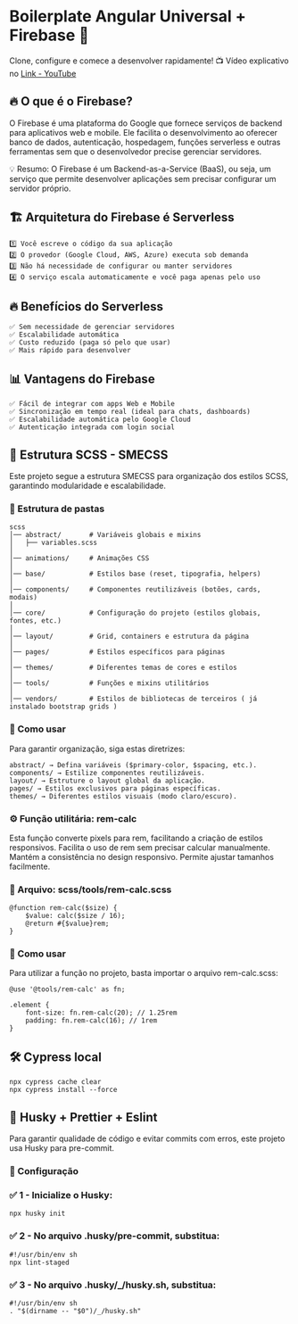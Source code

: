 # Boilerplate Angular Universal + Firebase 🚀

Clone, configure e comece a desenvolver rapidamente!
📺 Vídeo explicativo no [Link - YouTube](https://www.youtube.com/playlist?list=PLMy95_4XE08P3_C1Y5_23HS6RoQz8sDUD)

## 🔥 O que é o Firebase?

O Firebase é uma plataforma do Google que fornece serviços de backend para aplicativos web e mobile. Ele facilita o desenvolvimento ao oferecer banco de dados, autenticação, hospedagem, funções serverless e outras ferramentas sem que o desenvolvedor precise gerenciar servidores.

💡 Resumo: O Firebase é um Backend-as-a-Service (BaaS), ou seja, um serviço que permite desenvolver aplicações sem precisar configurar um servidor próprio.

## 🏗️ Arquitetura do Firebase é Serverless

```
1️⃣ Você escreve o código da sua aplicação
2️⃣ O provedor (Google Cloud, AWS, Azure) executa sob demanda
3️⃣ Não há necessidade de configurar ou manter servidores
4️⃣ O serviço escala automaticamente e você paga apenas pelo uso
```

## 🔥 Benefícios do Serverless

```
✅ Sem necessidade de gerenciar servidores
✅ Escalabilidade automática
✅ Custo reduzido (paga só pelo que usar)
✅ Mais rápido para desenvolver
```

## 📊 Vantagens do Firebase

```
✅ Fácil de integrar com apps Web e Mobile
✅ Sincronização em tempo real (ideal para chats, dashboards)
✅ Escalabilidade automática pelo Google Cloud
✅ Autenticação integrada com login social
```

## 🎨 Estrutura SCSS - SMECSS
Este projeto segue a estrutura SMECSS para organização dos estilos SCSS, garantindo modularidade e escalabilidade.

### 📁 Estrutura de pastas
```
scss
│── abstract/       # Variáveis globais e mixins
│   ├── variables.scss
│
│── animations/     # Animações CSS
│
│── base/           # Estilos base (reset, tipografia, helpers)
│
│── components/     # Componentes reutilizáveis (botões, cards, modais)
│
│── core/           # Configuração do projeto (estilos globais, fontes, etc.)
│
│── layout/         # Grid, containers e estrutura da página
│
│── pages/          # Estilos específicos para páginas
│
│── themes/         # Diferentes temas de cores e estilos
│
│── tools/          # Funções e mixins utilitários
│
│── vendors/        # Estilos de bibliotecas de terceiros ( já instalado bootstrap grids )
```

### 🔹 Como usar
Para garantir organização, siga estas diretrizes:

```
abstract/ → Defina variáveis ($primary-color, $spacing, etc.).
components/ → Estilize componentes reutilizáveis.
layout/ → Estruture o layout global da aplicação.
pages/ → Estilos exclusivos para páginas específicas.
themes/ → Diferentes estilos visuais (modo claro/escuro).
```

### ⚙️ Função utilitária: rem-calc

Esta função converte pixels para rem, facilitando a criação de estilos responsivos.
Facilita o uso de rem sem precisar calcular manualmente.
Mantém a consistência no design responsivo.
Permite ajustar tamanhos facilmente.

### 📌 Arquivo: scss/tools/rem-calc.scss

```
@function rem-calc($size) {
    $value: calc($size / 16);
    @return #{$value}rem;
}
```

### 🔹 Como usar

Para utilizar a função no projeto, basta importar o arquivo rem-calc.scss:

```
@use '@tools/rem-calc' as fn;

.element {
    font-size: fn.rem-calc(20); // 1.25rem
    padding: fn.rem-calc(16); // 1rem
}
```


## 🛠️ Cypress local

```
npx cypress cache clear
npx cypress install --force
```

## 🐺 Husky + Prettier + Eslint
Para garantir qualidade de código e evitar commits com erros, este projeto usa Husky para pre-commit.

### 🔧 Configuração

### ✅ 1 - Inicialize o Husky:
```
npx husky init
```

### ✅ 2 - No arquivo .husky/pre-commit, substitua:
```
#!/usr/bin/env sh
npx lint-staged
```

### ✅ 3 - No arquivo .husky/_/husky.sh, substitua:
```
#!/usr/bin/env sh
. "$(dirname -- "$0")/_/husky.sh"
```

 

